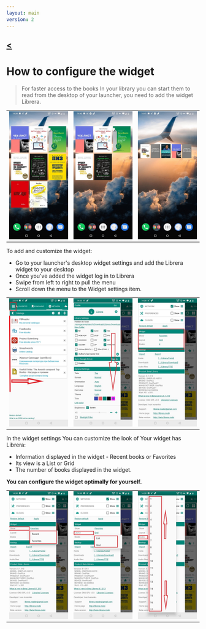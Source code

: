 ```yaml
---
layout: main
version: 2
---
```

[<](/wiki/faq/fr)
---
# How to configure the widget

> For faster access to the books In your library you can start them to read from the desktop of your launcher,
you need to add the widget Librera.


||||
|-|-|-|
|![](6.jpg)|![](9.jpg)|![](10.jpg)|


To add and customize the widget:

* Go to your launcher's desktop widget settings and add the Librera widget to your desktop 
* Once you've added the widget log in to Librera
* Swipe from left to right to pull the menu
* Scroll down the menu to the Widget settings item.

||||
|-|-|-|
|![](20.jpg)|![](21.jpg)|![](22.jpg)|

In the widget settings You can customize the look of Your widget has Librera:

* Information displayed in the widget - Recent books or Favorites
* Its view is a List or Grid
* The number of books displayed in the widget. 

**You can configure the widget optimally for yourself.**

||||
|-|-|-|
|![](2.jpg)|![](3.jpg)|![](4.jpg)|


